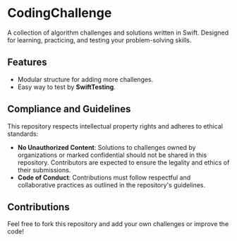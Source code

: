 # CodingChallenge

A collection of algorithm challenges and solutions written in Swift. Designed for learning, practicing, and testing your problem-solving skills.

## Features
- Modular structure for adding more challenges.
- Easy way to test by **SwiftTesting**.

## Compliance and Guidelines
This repository respects intellectual property rights and adheres to ethical standards:
- **No Unauthorized Content**: Solutions to challenges owned by organizations or marked confidential should not be shared in this repository. Contributors are expected to ensure the legality and ethics of their submissions.
- **Code of Conduct**: Contributions must follow respectful and collaborative practices as outlined in the repository's guidelines.

## Contributions
Feel free to fork this repository and add your own challenges or improve the code!